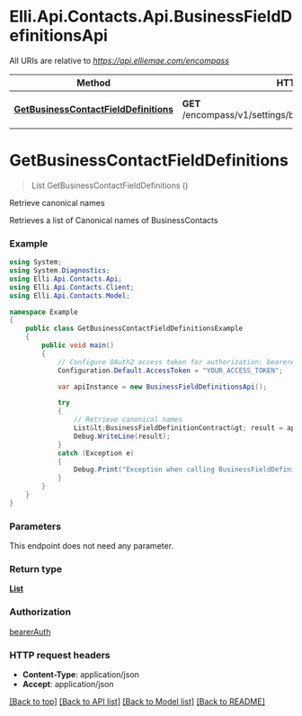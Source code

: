 # Elli.Api.Contacts.Api.BusinessFieldDefinitionsApi

All URIs are relative to *https://api.elliemae.com/encompass*

Method | HTTP request | Description
------------- | ------------- | -------------
[**GetBusinessContactFieldDefinitions**](BusinessFieldDefinitionsApi.md#getbusinesscontactfielddefinitions) | **GET** /encompass/v1/settings/businessContacts/fieldDefinitions | Retrieve canonical names


<a name="getbusinesscontactfielddefinitions"></a>
# **GetBusinessContactFieldDefinitions**
> List<BusinessFieldDefinitionContract> GetBusinessContactFieldDefinitions ()

Retrieve canonical names

Retrieves a list of Canonical names of BusinessContacts

### Example
```csharp
using System;
using System.Diagnostics;
using Elli.Api.Contacts.Api;
using Elli.Api.Contacts.Client;
using Elli.Api.Contacts.Model;

namespace Example
{
    public class GetBusinessContactFieldDefinitionsExample
    {
        public void main()
        {
            // Configure OAuth2 access token for authorization: bearerAuth
            Configuration.Default.AccessToken = "YOUR_ACCESS_TOKEN";

            var apiInstance = new BusinessFieldDefinitionsApi();

            try
            {
                // Retrieve canonical names
                List&lt;BusinessFieldDefinitionContract&gt; result = apiInstance.GetBusinessContactFieldDefinitions();
                Debug.WriteLine(result);
            }
            catch (Exception e)
            {
                Debug.Print("Exception when calling BusinessFieldDefinitionsApi.GetBusinessContactFieldDefinitions: " + e.Message );
            }
        }
    }
}
```

### Parameters
This endpoint does not need any parameter.

### Return type

[**List<BusinessFieldDefinitionContract>**](BusinessFieldDefinitionContract.md)

### Authorization

[bearerAuth](../README.md#bearerAuth)

### HTTP request headers

 - **Content-Type**: application/json
 - **Accept**: application/json

[[Back to top]](#) [[Back to API list]](../README.md#documentation-for-api-endpoints) [[Back to Model list]](../README.md#documentation-for-models) [[Back to README]](../README.md)

